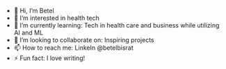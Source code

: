 - 👋 Hi, I’m Betel 
- 👀 I’m interested in health tech
- 🌱 I’m currently learning: Tech in health care and business while utilizing AI and ML
- 💞️ I’m looking to collaborate on: Inspiring projects 
- 📫 How to reach me: LinkeIn @betelbisrat 
- ⚡ Fun fact: I love writing!

<!---
bbisrat/bbisrat is a ✨ special ✨ repository because its `README.md` (this file) appears on your GitHub profile.
You can click the Preview link to take a look at your changes.
--->
